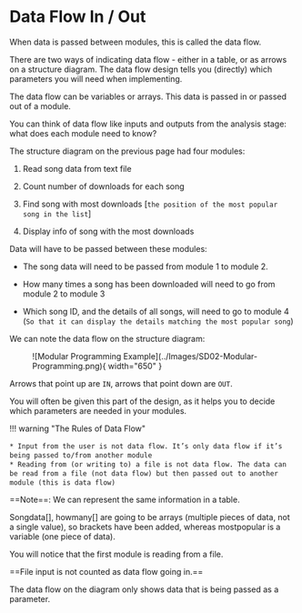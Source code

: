 # Data Flow In / Out

When data is passed between modules, this is called the data flow.

There are two ways of indicating data flow - either in a table, or as arrows on a structure diagram. The data flow design tells you (directly) which parameters you will need when implementing.

The data flow can be variables or arrays. This data is passed in or passed out of a module.

You can think of data flow like inputs and outputs from the analysis stage: what does each module need to know?

The structure diagram on the previous page had four modules:

1. Read song data from text file

2. Count number of downloads for each song
   
3. Find song with most downloads [`the position of the most popular song in the list`]
   
4. Display info of song with the most downloads

Data will have to be passed between these modules:

* The song data will need to be passed from module 1 to module 2.
  
* How many times a song has been downloaded will need to go from module 2 to module 3
  
* Which song ID, and the details of all songs, will need to go to module 4 (`So that it can display the details matching the most popular song`)

We can note the data flow on the structure diagram:

<figure markdown="span">
  ![Modular Programming Example](../Images/SD02-Modular-Programming.png){ width="650" }
  <figcaption></figcaption>
</figure>

Arrows that point up are `IN`, arrows that point down are `OUT`. 

You will often be given this part of the design, as it helps you to decide which parameters are needed in your modules.

!!! warning "The Rules of Data Flow"

    * Input from the user is not data flow. It’s only data flow if it’s being passed to/from another module
    * Reading from (or writing to) a file is not data flow. The data can be read from a file (not data flow) but then passed out to another module (this is data flow)

==Note==: We can represent the same information in a table.

Songdata[], howmany[] are going to be arrays (multiple pieces of data, not a single value), so brackets have been added, whereas mostpopular is a variable (one piece of data).

You will notice that the first module is reading from a file. 

==File input is not counted as data flow going in.== 

The data flow on the diagram only shows data that is being passed as a parameter.

